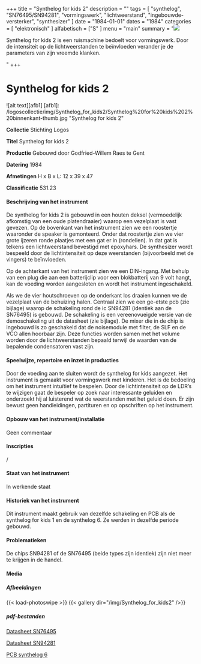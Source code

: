﻿+++
title = "Synthelog for kids 2"
description = ""
tags = [
"synthelog", "SN76495/SN94281", "vormingswerk", "lichtweerstand", "ingebouwde-versterker", "synthesizer"
]
date = "1984-01-01"
dates = "1984"
categories = [ "elektronisch"
]
alfabetisch = ["S"
]
menu = "main"
summary = "<a href='/logoscollectie/1984/synthelog_for_kids2'><img src='/logoscollectie/img/Synthelog_for_kids2/Synthelog%20for%20kids%202%20binnenkant-thumb.jpg'></a><p>Synthelog for kids 2 is een ruismachine bedoelt voor vormingswerk. Door de intensiteit op de lichtweerstanden te beïnvloeden verander je de parameters van zijn vreemde klanken.</p>"
+++

# Synthelog for kids 2

![alt text][afb1]
[afb1]: /logoscollectie/img/Synthelog_for_kids2/Synthelog%20for%20kids%202%20binnenkant-thumb.jpg "Synthelog for kids 2"

**Collectie**
Stichting Logos

**Titel**
Synthelog for kids 2

**Productie**
Gebouwd door Godfried-Willem Raes te Gent

**Datering**
1984

**Afmetingen**
H x B x L: 12 x 39 x 47

**Classificatie**
531.23

#### Beschrijving van het instrument
De synthelog for kids 2 is gebouwd in een houten deksel (vermoedelijk afkomstig van een oude platendraaier) waarop een vezelplaat is vast gevezen. Op de bovenkant van het instrument zien we een roostertje waaronder de speaker is gemonteerd. Onder dat roostertje zien we vier grote ijzeren ronde plaatjes met een gat er in (rondellen). In dat gat is telkens een lichtweerstand bevestigd met epoxyhars. De synthesizer wordt bespeeld door de lichtintensiteit op deze weerstanden (bijvoorbeeld met de vingers) te beïnvloeden. 

Op de achterkant van het instrument zien we een DIN-ingang. Met behulp van een plug die aan een batterijclip voor een blokbatterij van 9 volt hangt, kan de voeding worden aangesloten en wordt het instrument ingeschakeld. 

Als we de vier houtschroeven op de onderkant los draaien kunnen we de vezelplaat van de behuizing halen. Centraal zien we een ge-etste pcb (zie bijlage) waarop de schakeling rond de ic SN94281 (identiek aan de SN76495) is gebouwd. De schakeling is een vereenovueigde versie van de demoschakeling uit de datasheet (zie bijlage). De mixer die in de chip is ingebouwd is zo geschakeld dat de noisemodule met filter, de SLF en de VCO allen hoorbaar zijn. Deze functies worden samen met het volume worden door de lichtweerstanden bepaald terwijl de waarden van de bepalende condensatoren vast zijn.    

#### Speelwijze, repertoire en inzet in producties
Door de voeding aan te sluiten wordt de synthelog for kids aangezet. Het instrument is gemaakt voor vormingswerk met kinderen. Het is de bedoeling om het instrument intuïtief te bespelen. Door de lichtintensiteit op de LDR’s te wijzigen gaat de bespeler op zoek naar interessante geluiden en onderzoekt hij al luisterend wat de weerstanden met het geluid doen. Er zijn bewust geen handleidingen, partituren en op opschriften op het instrument.

#### Opbouw van het instrument/installatie
Geen commentaar 

#### Inscripties
/

#### Staat van het instrument
In werkende staat 

#### Historiek van het instrument
Dit instrument maakt gebruik van dezelfde schakeling en PCB als de synthelog for kids 1 en de synthelog 6. Ze werden in dezelfde periode gebouwd. 

#### Problematieken
De chips SN94281 of de SN76495 (beide types zijn identiek) zijn niet meer te krijgen in de handel.

#### Media
##### Afbeeldingen
{{< load-photoswipe >}}
{{< gallery dir="/img/Synthelog_for_kids2" />}}


##### pdf-bestanden
[Datasheet SN76495](/logoscollectie/pdf/Synthelog_for_kids2/Datasheet_SN76495.pdf)

[Datasheet SN94281](/logoscollectie/pdf/Synthelog_for_kids2/Datasheet_SN94281.pdf)

[PCB synthelog 6](/logoscollectie/pdf/Synthelog_for_kids2/PCB_synthelog_6.pdf)

